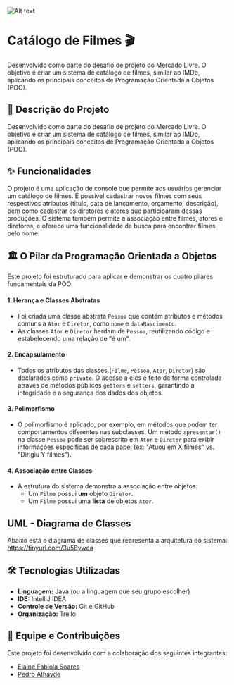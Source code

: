 ![Alt text](https://ada-strapi-production.s3.sa-east-1.amazonaws.com/Thumb_Metatag_1c7d5326d2.jpg)

# Catálogo de Filmes 🎬

Desenvolvido como parte do desafio de projeto do Mercado Livre. O objetivo é criar um sistema de catálogo de filmes, similar ao IMDb, aplicando os principais conceitos de Programação Orientada a Objetos (POO).

## 📝 Descrição do Projeto

Desenvolvido como parte do desafio de projeto do Mercado Livre. O objetivo é criar um sistema de catálogo de filmes, similar ao IMDb, aplicando os principais conceitos de Programação Orientada a Objetos (POO).

## ✨ Funcionalidades

O projeto é uma aplicação de console que permite aos usuários gerenciar um catálogo de filmes. É possível cadastrar novos filmes com seus respectivos atributos (título, data de lançamento, orçamento, descrição), bem como cadastrar os diretores e atores que participaram dessas produções. O sistema também permite a associação entre filmes, atores e diretores, e oferece uma funcionalidade de busca para encontrar filmes pelo nome.

## 🏛️ O Pilar da Programação Orientada a Objetos

Este projeto foi estruturado para aplicar e demonstrar os quatro pilares fundamentais da POO:

#### 1\. **Herança e Classes Abstratas**

  - Foi criada uma classe abstrata `Pessoa` que contém atributos e métodos comuns a `Ator` e `Diretor`, como `nome` e `dataNascimento`.
  - As classes `Ator` e `Diretor` herdam de `Pessoa`, reutilizando código e estabelecendo uma relação de "é um".

#### 2\. **Encapsulamento**

  - Todos os atributos das classes (`Filme`, `Pessoa`, `Ator`, `Diretor`) são declarados como `private`. O acesso a eles é feito de forma controlada através de métodos públicos `getters` e `setters`, garantindo a integridade e a segurança dos dados dos objetos.

#### 3\. **Polimorfismo**

  - O polimorfismo é aplicado, por exemplo, em métodos que podem ter comportamentos diferentes nas subclasses. Um método `apresentar()` na classe `Pessoa` pode ser sobrescrito em `Ator` e `Diretor` para exibir informações específicas de cada papel (ex: "Atuou em X filmes" vs. "Dirigiu Y filmes").

#### 4\. **Associação entre Classes**

  - A estrutura do sistema demonstra a associação entre objetos:
      - Um `Filme` possui **um** objeto `Diretor`.
      - Um `Filme` possui uma **lista** de objetos `Ator`.

## UML - Diagrama de Classes

Abaixo está o diagrama de classes que representa a arquitetura do sistema:
https://tinyurl.com/3u58ywea

## 🛠️ Tecnologias Utilizadas

  - **Linguagem:** Java (ou a linguagem que seu grupo escolher)
  - **IDE:** IntelliJ IDEA
  - **Controle de Versão:** Git e GitHub
  - **Organização:** Trello


## 👥 Equipe e Contribuições

Este projeto foi desenvolvido com a colaboração dos seguintes integrantes:
  - [Elaine Fabiola Soares](https://github.com/elainefabiola)
  - [Pedro Athayde](https://github.com/PedroLVA)





